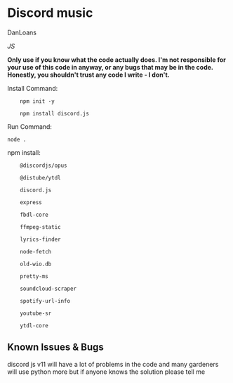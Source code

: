 Discord music
================

DanLoans

*JS*

**Only use if you know what the code actually does. I'm not responsible for your use of this code in anyway, or any bugs that may be in the code. Honestly, you shouldn't trust any code I write - I don't.**

Install Command:
        
        npm init -y
        
        npm install discord.js

        

Run Command:
    
	node .


npm install:
   
        @discordjs/opus
	
        @distube/ytdl
	
        discord.js
  
        express
  
        fbdl-core
  
        ffmpeg-static
  
        lyrics-finder
  
        node-fetch
  
        old-wio.db
  
        pretty-ms
  
        soundcloud-scraper
  
        spotify-url-info
  
        youtube-sr
  
        ytdl-core

Known Issues & Bugs
-------------------
discord js v11 will have a lot of problems in the code and many gardeners will use python more but if anyone knows the solution please tell me
